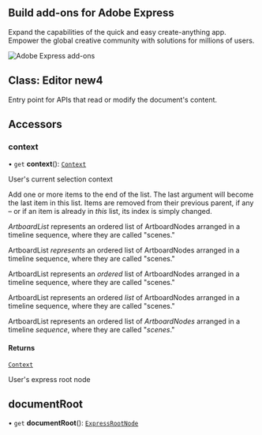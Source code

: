<HeroSimple slots="heading, text" background="linear-gradient(180deg, #c946eb 0%, #6372f5 100%)"  className="hero-gradient" />

## Build add-ons for Adobe Express

Expand the capabilities of the quick and easy create-anything app. Empower the global creative community with solutions for millions of users.

![Adobe Express add-ons](./getting_started/img/Explore_Image_3.png)

## Class: Editor new4

Entry point for APIs that read or modify the document's content.

## Accessors

### context

• `get` **context**(): [`Context`](context.md)

User's current selection context

Add one or more items to the end of the list. The last argument will become the last item in this list. Items are
removed from their previous parent, if any – or if an item is already in _this_ list, its index is simply changed.

_ArtboardList_ represents an ordered list of ArtboardNodes arranged in a timeline sequence, where they are called "scenes."

ArtboardList _represents_ an ordered list of ArtboardNodes arranged in a timeline sequence, where they are called "scenes."

ArtboardList represents an _ordered_ list of ArtboardNodes arranged in a timeline sequence, where they are called "scenes."

ArtboardList represents an ordered _list_ of ArtboardNodes arranged in a timeline sequence, where they are called "scenes."

ArtboardList represents an ordered list of _ArtboardNodes_ arranged in a timeline _sequence_, where they are called "_scenes_."


#### Returns

[`Context`](context.md)

<HorizontalLine />

User's express root node

## documentRoot

• `get` **documentRoot**(): [`ExpressRootNode`](express-root-node.md)
